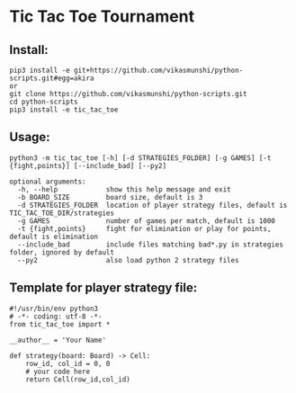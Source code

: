 # Tic Tac Toe Tournament

## Install:

    pip3 install -e git+https://github.com/vikasmunshi/python-scripts.git#egg=akira
    or
    git clone https://github.com/vikasmunshi/python-scripts.git
    cd python-scripts
    pip3 install -e tic_tac_toe

## Usage:

    python3 -m tic_tac_toe [-h] [-d STRATEGIES_FOLDER] [-g GAMES] [-t {fight,points}] [--include_bad] [--py2]
    
    optional arguments:
      -h, --help            show this help message and exit
      -b BOARD_SIZE         board size, default is 3
      -d STRATEGIES_FOLDER  location of player strategy files, default is TIC_TAC_TOE_DIR/strategies
      -g GAMES              number of games per match, default is 1000
      -t {fight,points}     fight for elimination or play for points, default is elimination
      --include_bad         include files matching bad*.py in strategies folder, ignored by default
      --py2                 also load python 2 strategy files
    
## Template for player strategy file:

    #!/usr/bin/env python3
    # -*- coding: utf-8 -*-
    from tic_tac_toe import *

    __author__ = 'Your Name'
    
    def strategy(board: Board) -> Cell:
        row_id, col_id = 0, 0
        # your code here
        return Cell(row_id,col_id)
